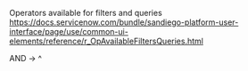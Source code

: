 Operators available for filters and queries
https://docs.servicenow.com/bundle/sandiego-platform-user-interface/page/use/common-ui-elements/reference/r_OpAvailableFiltersQueries.html

AND -> ^
